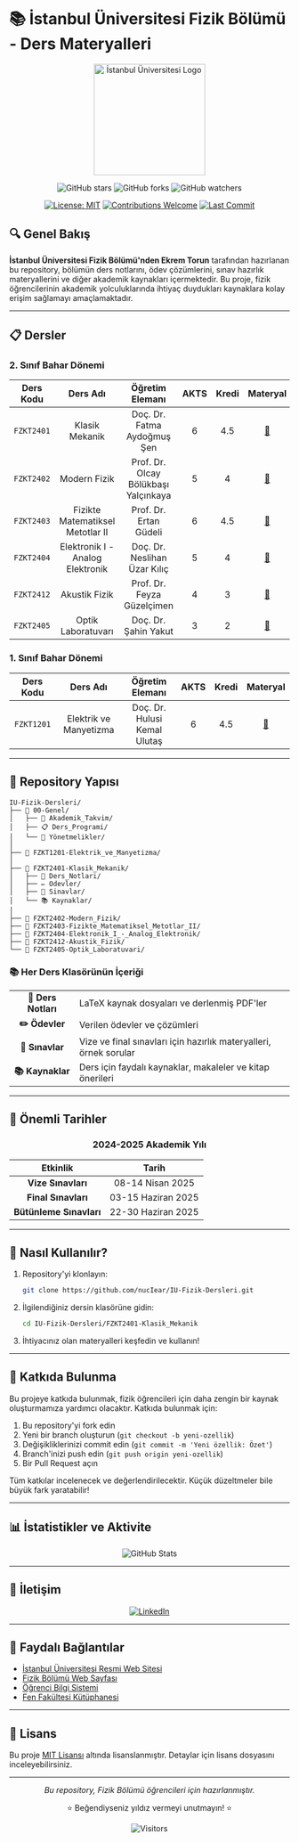 
# 📚 İstanbul Üniversitesi Fizik Bölümü - Ders Materyalleri

<div align="center">
  <img src="https://cdn.istanbul.edu.tr/FileHandler2.ashx?f=008.fen-bilimleri-enstitusu.png" alt="İstanbul Üniversitesi Logo" width="200px">
  
  ![GitHub stars](https://img.shields.io/github/stars/nucIear/IU-Fizik-Dersleri?style=social)
  ![GitHub forks](https://img.shields.io/github/forks/nucIear/IU-Fizik-Dersleri?style=social)
  ![GitHub watchers](https://img.shields.io/github/watchers/nucIear/IU-Fizik-Dersleri?style=social)
  
  [![License: MIT](https://img.shields.io/badge/License-MIT-blue.svg)](https://opensource.org/licenses/MIT)
  [![Contributions Welcome](https://img.shields.io/badge/contributions-welcome-brightgreen.svg?style=flat)](CONTRIBUTING.md)
  [![Last Commit](https://img.shields.io/github/last-commit/nucIear/IU-Fizik-Dersleri)](https://github.com/nucIear/IU-Fizik-Dersleri/commits/main)
</div>

## 🔍 Genel Bakış

**İstanbul Üniversitesi Fizik Bölümü'nden Ekrem Torun** tarafından hazırlanan bu repository, bölümün ders notlarını, ödev çözümlerini, sınav hazırlık materyallerini ve diğer akademik kaynakları içermektedir. Bu proje, fizik öğrencilerinin akademik yolculuklarında ihtiyaç duydukları kaynaklara kolay erişim sağlamayı amaçlamaktadır.

---

## 📋 Dersler

### 2. Sınıf Bahar Dönemi

<table>
  <thead>
    <tr>
      <th align="center">Ders Kodu</th>
      <th align="center">Ders Adı</th>
      <th align="center">Öğretim Elemanı</th>
      <th align="center">AKTS</th>
      <th align="center">Kredi</th>
      <th align="center">Materyal</th>
    </tr>
  </thead>
  <tbody>
    <tr>
      <td align="center"><code>FZKT2401</code></td>
      <td align="center">Klasik Mekanik</td>
      <td align="center">Doç. Dr. Fatma Aydoğmuş Şen</td>
      <td align="center">6</td>
      <td align="center">4.5</td>
      <td align="center"><a href="./FZKT2401-Klasik_Mekanik">📁</a></td>
    </tr>
    <tr>
      <td align="center"><code>FZKT2402</code></td>
      <td align="center">Modern Fizik</td>
      <td align="center">Prof. Dr. Olcay Bölükbaşı Yalçınkaya</td>
      <td align="center">5</td>
      <td align="center">4</td>
      <td align="center"><a href="./FZKT2402-Modern_Fizik">📁</a></td>
    </tr>
    <tr>
      <td align="center"><code>FZKT2403</code></td>
      <td align="center">Fizikte Matematiksel Metotlar II</td>
      <td align="center">Prof. Dr. Ertan Güdeli</td>
      <td align="center">6</td>
      <td align="center">4.5</td>
      <td align="center"><a href="./FZKT2403-Fizikte_Matematiksel_Metotlar_II">📁</a></td>
    </tr>
    <tr>
      <td align="center"><code>FZKT2404</code></td>
      <td align="center">Elektronik I - Analog Elektronik</td>
      <td align="center">Doç. Dr. Neslihan Üzar Kılıç</td>
      <td align="center">5</td>
      <td align="center">4</td>
      <td align="center"><a href="./FZKT2404-Elektronik_I_-_Analog_Elektronik">📁</a></td>
    </tr>
    <tr>
      <td align="center"><code>FZKT2412</code></td>
      <td align="center">Akustik Fizik</td>
      <td align="center">Prof. Dr. Feyza Güzelçimen</td>
      <td align="center">4</td>
      <td align="center">3</td>
      <td align="center"><a href="./FZKT2412-Akustik_Fizik">📁</a></td>
    </tr>
    <tr>
      <td align="center"><code>FZKT2405</code></td>
      <td align="center">Optik Laboratuvarı</td>
      <td align="center">Doç. Dr. Şahin Yakut</td>
      <td align="center">3</td>
      <td align="center">2</td>
      <td align="center"><a href="./FZKT2405-Optik_Laboratuvari">📁</a></td>
    </tr>
  </tbody>
</table>

### 1. Sınıf Bahar Dönemi

<table>
  <thead>
    <tr>
      <th align="center">Ders Kodu</th>
      <th align="center">Ders Adı</th>
      <th align="center">Öğretim Elemanı</th>
      <th align="center">AKTS</th>
      <th align="center">Kredi</th>
      <th align="center">Materyal</th>
    </tr>
  </thead>
  <tbody>
    <tr>
      <td align="center"><code>FZKT1201</code></td>
      <td align="center">Elektrik ve Manyetizma</td>
      <td align="center">Doç. Dr. Hulusi Kemal Ulutaş</td>
      <td align="center">6</td>
      <td align="center">4.5</td>
      <td align="center"><a href="./FZKT1201-Elektrik_ve_Manyetizma">📁</a></td>
    </tr>
  </tbody>
</table>

---

## 📂 Repository Yapısı

```
IU-Fizik-Dersleri/
├── 📁 00-Genel/
│   ├── 📅 Akademik_Takvim/
│   ├── 📋 Ders_Programi/
│   └── 📜 Yönetmelikler/
│
├── 📁 FZKT1201-Elektrik_ve_Manyetizma/
│
├── 📁 FZKT2401-Klasik_Mekanik/
│   ├── 📓 Ders_Notlari/
│   ├── ✏️ Odevler/
│   ├── 📝 Sinavlar/
│   └── 📚 Kaynaklar/
│
├── 📁 FZKT2402-Modern_Fizik/
├── 📁 FZKT2403-Fizikte_Matematiksel_Metotlar_II/
├── 📁 FZKT2404-Elektronik_I_-_Analog_Elektronik/
├── 📁 FZKT2412-Akustik_Fizik/
└── 📁 FZKT2405-Optik_Laboratuvari/
```

### 📚 Her Ders Klasörünün İçeriği

<table>
  <tr>
    <td align="center"><b>📓 Ders Notları</b></td>
    <td>LaTeX kaynak dosyaları ve derlenmiş PDF'ler</td>
  </tr>
  <tr>
    <td align="center"><b>✏️ Ödevler</b></td>
    <td>Verilen ödevler ve çözümleri</td>
  </tr>
  <tr>
    <td align="center"><b>📝 Sınavlar</b></td>
    <td>Vize ve final sınavları için hazırlık materyalleri, örnek sorular</td>
  </tr>
  <tr>
    <td align="center"><b>📚 Kaynaklar</b></td>
    <td>Ders için faydalı kaynaklar, makaleler ve kitap önerileri</td>
  </tr>
</table>

---

## 📅 Önemli Tarihler

<div align="center">

### 2024-2025 Akademik Yılı

| Etkinlik | Tarih |
|:--------:|:-----:|
| **Vize Sınavları** | 08-14 Nisan 2025 |
| **Final Sınavları** | 03-15 Haziran 2025 |
| **Bütünleme Sınavları** | 22-30 Haziran 2025 |

</div>

---

## 🚀 Nasıl Kullanılır?

1. Repository'yi klonlayın:
   ```bash
   git clone https://github.com/nucIear/IU-Fizik-Dersleri.git
   ```

2. İlgilendiğiniz dersin klasörüne gidin:
   ```bash
   cd IU-Fizik-Dersleri/FZKT2401-Klasik_Mekanik
   ```

3. İhtiyacınız olan materyalleri keşfedin ve kullanın!

---

## 🤝 Katkıda Bulunma

Bu projeye katkıda bulunmak, fizik öğrencileri için daha zengin bir kaynak oluşturmamıza yardımcı olacaktır. Katkıda bulunmak için:

1. Bu repository'yi fork edin
2. Yeni bir branch oluşturun (`git checkout -b yeni-ozellik`)
3. Değişikliklerinizi commit edin (`git commit -m 'Yeni özellik: Özet'`)
4. Branch'inizi push edin (`git push origin yeni-ozellik`)
5. Bir Pull Request açın

Tüm katkılar incelenecek ve değerlendirilecektir. Küçük düzeltmeler bile büyük fark yaratabilir!

---

## 📊 İstatistikler ve Aktivite

<div align="center">
  <img src="https://github-readme-stats.vercel.app/api?username=nukIeer&show_icons=true&theme=radical" alt="GitHub Stats" />
</div>

---

## 📱 İletişim

<div align="center">
  
[![LinkedIn](https://img.shields.io/badge/LinkedIn-Ekrem_Torun-blue?style=for-the-badge&logo=linkedin)](https://linkedin.com/in/mxster)

</div>

---

## 🔗 Faydalı Bağlantılar

- [İstanbul Üniversitesi Resmi Web Sitesi](https://www.istanbul.edu.tr/)
- [Fizik Bölümü Web Sayfası](https://fizik.istanbul.edu.tr/)
- [Öğrenci Bilgi Sistemi](https://aksis.istanbul.edu.tr/)
- [Fen Fakültesi Kütüphanesi](https://kutuphane.istanbul.edu.tr/)

---

## 📜 Lisans

Bu proje [MIT Lisansı](LICENSE) altında lisanslanmıştır. Detaylar için lisans dosyasını inceleyebilirsiniz.

---

<div align="center">
  <p><i>Bu repository, Fizik Bölümü öğrencileri için hazırlanmıştır.</i></p>
  <p>⭐ Beğendiyseniz yıldız vermeyi unutmayın! ⭐</p>
  
  ![Visitors](https://visitor-badge.laobi.icu/badge?page_id=nucIear.IU-Fizik-Dersleri)
</div>


